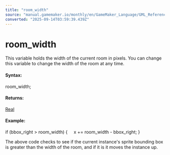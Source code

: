 ```yaml
---
title: "room_width"
source: "manual.gamemaker.io/monthly/en/GameMaker_Language/GML_Reference/Asset_Management/Rooms/room_width.htm"
converted: "2025-09-14T03:59:39.439Z"
---
```


# room\_width

This variable holds the width of the current room in pixels. You can change this variable to change the width of the room at any time.

#### Syntax:

room\_width;

#### Returns:

[Real](../../../../../../../GameMaker_Language/GML_Overview/Data_Types.md)

#### Example:

if (bbox\_right > room\_width)
{
    x += room\_width - bbox\_right;
}

The above code checks to see if the current instance's sprite bounding box is greater than the width of the room, and if it is it moves the instance up.